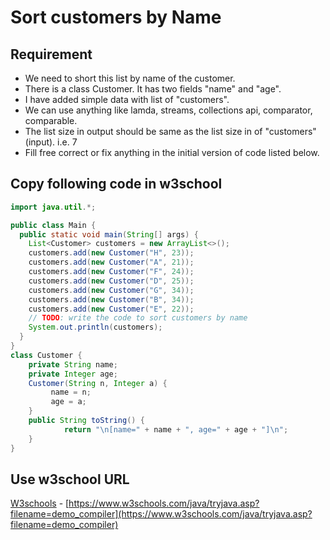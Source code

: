 # Sort customers by Name

## Requirement

* We need to short this list by name of the customer.
* There is a class Customer. It has two fields "name" and "age".
* I have added simple data with list of "customers".
* We can use anything like lamda, streams, collections api, comparator, comparable.
* The list size in output should be same as the list size in of "customers" (input). i.e. 7
* Fill free correct or fix anything in the initial version of code listed below.

## Copy following code in w3school

```java
import java.util.*;

public class Main {
  public static void main(String[] args) {
    List<Customer> customers = new ArrayList<>();
    customers.add(new Customer("H", 23));
    customers.add(new Customer("A", 21));
    customers.add(new Customer("F", 24));
    customers.add(new Customer("D", 25));
    customers.add(new Customer("G", 34));
    customers.add(new Customer("B", 34));
    customers.add(new Customer("E", 22));
    // TODO: write the code to sort customers by name
    System.out.println(customers);
  }
}
class Customer {
    private String name;
    private Integer age;
    Customer(String n, Integer a) {
         name = n;
         age = a;
    }
    public String toString() {
            return "\n[name=" + name + ", age=" + age + "]\n";
    }
}
```

## Use w3school URL

<a href="https://www.w3schools.com/java/tryjava.asp?filename=demo_compiler" target="_blank">W3schools</a> - [https://www.w3schools.com/java/tryjava.asp?filename=demo_compiler](https://www.w3schools.com/java/tryjava.asp?filename=demo_compiler)
